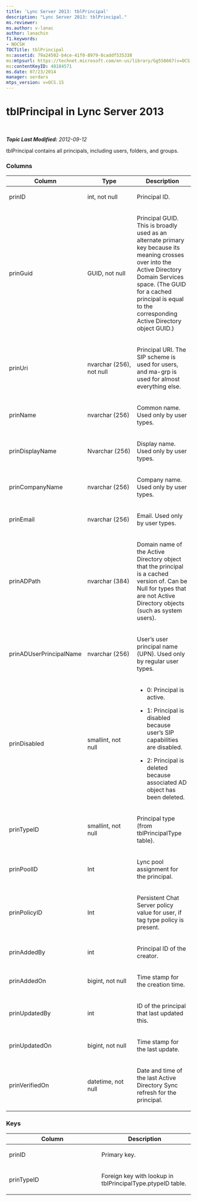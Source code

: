 ```yaml
---
title: 'Lync Server 2013: tblPrincipal'
description: "Lync Server 2013: tblPrincipal."
ms.reviewer: 
ms.author: v-lanac
author: lanachin
f1.keywords:
- NOCSH
TOCTitle: tblPrincipal
ms:assetid: 79a24502-b4ce-41f0-8979-8caddf535338
ms:mtpsurl: https://technet.microsoft.com/en-us/library/Gg558667(v=OCS.15)
ms:contentKeyID: 48184571
ms.date: 07/23/2014
manager: serdars
mtps_version: v=OCS.15
---
```


# tblPrincipal in Lync Server 2013

<div data-xmlns="http://www.w3.org/1999/xhtml">

<div class="topic" data-xmlns="http://www.w3.org/1999/xhtml" data-msxsl="urn:schemas-microsoft-com:xslt" data-cs="https://msdn.microsoft.com/">

<div data-asp="https://msdn2.microsoft.com/asp">



</div>

<div id="mainSection">

<div id="mainBody">

<span> </span>

_**Topic Last Modified:** 2012-09-12_

tblPrincipal contains all principals, including users, folders, and groups.

### Columns

<table>
<colgroup>
<col style="width: 33%" />
<col style="width: 33%" />
<col style="width: 33%" />
</colgroup>
<thead>
<tr class="header">
<th>Column</th>
<th>Type</th>
<th>Description</th>
</tr>
</thead>
<tbody>
<tr class="odd">
<td><p>prinID</p></td>
<td><p>int, not null</p></td>
<td><p>Principal ID.</p></td>
</tr>
<tr class="even">
<td><p>prinGuid</p></td>
<td><p>GUID, not null</p></td>
<td><p>Principal GUID. This is broadly used as an alternate primary key because its meaning crosses over into the Active Directory Domain Services space. (The GUID for a cached principal is equal to the corresponding Active Directory object GUID.)</p></td>
</tr>
<tr class="odd">
<td><p>prinUri</p></td>
<td><p>nvarchar (256), not null</p></td>
<td><p>Principal URI. The SIP scheme is used for users, and ma-grp is used for almost everything else.</p></td>
</tr>
<tr class="even">
<td><p>prinName</p></td>
<td><p>nvarchar (256)</p></td>
<td><p>Common name. Used only by user types.</p></td>
</tr>
<tr class="odd">
<td><p>prinDisplayName</p></td>
<td><p>Nvarchar (256)</p></td>
<td><p>Display name. Used only by user types.</p></td>
</tr>
<tr class="even">
<td><p>prinCompanyName</p></td>
<td><p>nvarchar (256)</p></td>
<td><p>Company name. Used only by user types.</p></td>
</tr>
<tr class="odd">
<td><p>prinEmail</p></td>
<td><p>nvarchar (256)</p></td>
<td><p>Email. Used only by user types.</p></td>
</tr>
<tr class="even">
<td><p>prinADPath</p></td>
<td><p>nvarchar (384)</p></td>
<td><p>Domain name of the Active Directory object that the principal is a cached version of. Can be Null for types that are not Active Directory objects (such as system users).</p></td>
</tr>
<tr class="odd">
<td><p>prinADUserPrincipalName</p></td>
<td><p>nvarchar (256)</p></td>
<td><p>User’s user principal name (UPN). Used only by regular user types.</p></td>
</tr>
<tr class="even">
<td><p>prinDisabled</p></td>
<td><p>smallint, not null</p></td>
<td><ul>
<li><p>0: Principal is active.</p></li>
<li><p>1: Principal is disabled because user’s SIP capabilities are disabled.</p></li>
<li><p>2: Principal is deleted because associated AD object has been deleted.</p></li>
</ul></td>
</tr>
<tr class="odd">
<td><p>prinTypeID</p></td>
<td><p>smallint, not null</p></td>
<td><p>Principal type (from tblPrincipalType table).</p></td>
</tr>
<tr class="even">
<td><p>prinPoolID</p></td>
<td><p>Int</p></td>
<td><p>Lync pool assignment for the principal.</p></td>
</tr>
<tr class="odd">
<td><p>prinPolicyID</p></td>
<td><p>Int</p></td>
<td><p>Persistent Chat Server policy value for user, if tag type policy is present.</p></td>
</tr>
<tr class="even">
<td><p>prinAddedBy</p></td>
<td><p>int</p></td>
<td><p>Principal ID of the creator.</p></td>
</tr>
<tr class="odd">
<td><p>prinAddedOn</p></td>
<td><p>bigint, not null</p></td>
<td><p>Time stamp for the creation time.</p></td>
</tr>
<tr class="even">
<td><p>prinUpdatedBy</p></td>
<td><p>int</p></td>
<td><p>ID of the principal that last updated this.</p></td>
</tr>
<tr class="odd">
<td><p>prinUpdatedOn</p></td>
<td><p>bigint, not null</p></td>
<td><p>Time stamp for the last update.</p></td>
</tr>
<tr class="even">
<td><p>prinVerifiedOn</p></td>
<td><p>datetime, not null</p></td>
<td><p>Date and time of the last Active Directory Sync refresh for the principal.</p></td>
</tr>
</tbody>
</table>


### Keys

<table>
<colgroup>
<col style="width: 50%" />
<col style="width: 50%" />
</colgroup>
<thead>
<tr class="header">
<th>Column</th>
<th>Description</th>
</tr>
</thead>
<tbody>
<tr class="odd">
<td><p>prinID</p></td>
<td><p>Primary key.</p></td>
</tr>
<tr class="even">
<td><p>prinTypeID</p></td>
<td><p>Foreign key with lookup in tblPrincipalType.ptypeID table.</p></td>
</tr>
</tbody>
</table>


</div>

<span> </span>

</div>

</div>

</div>

